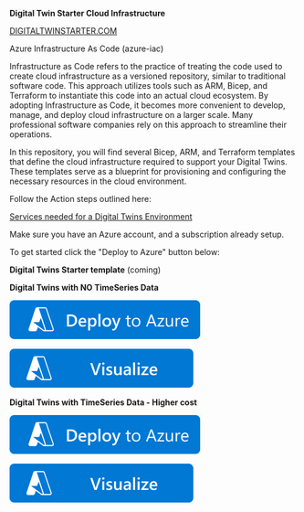 **Digital Twin Starter Cloud Infrastructure**

[DIGITALTWINSTARTER.COM](https://digitaltwinstarter.com)

Azure Infrastructure As Code (azure-iac)

Infrastructure as Code refers to the practice of treating the code used to create cloud infrastructure as a versioned repository, similar to traditional software code. This approach utilizes tools such as ARM, Bicep, and Terraform to instantiate this code into an actual cloud ecosystem. By adopting Infrastructure as Code, it becomes more convenient to develop, manage, and deploy cloud infrastructure on a larger scale. Many professional software companies rely on this approach to streamline their operations.

In this repository, you will find several Bicep, ARM, and Terraform templates that define the cloud infrastructure required to support your Digital Twins. These templates serve as a blueprint for provisioning and configuring the necessary resources in the cloud environment.

Follow the Action steps outlined here:

[Services needed for a Digital Twins Environment](https://www.digitaltwinstarter.com/actions/create-cloud-infrastructure-to-provide-an-environment-for-your-digital-twin)

Make sure you have an Azure account, and a subscription already setup.

To get started click the "Deploy to Azure" button below:

**Digital Twins Starter template**
(coming)

**Digital Twins with NO TimeSeries Data**

[![Deploy To Azure](https://raw.githubusercontent.com/DigitalBotLab/azure-iac/main/deploytoazure.svg?sanitize=true)](https://portal.azure.com/#create/Microsoft.Template/uri/https%3A%2F%2Fraw.githubusercontent.com%2FDigitalBotLab%2Fazure-iac%2Fmain%2Fbicep-no-data%2Fmain.json)

[![Visualize](https://raw.githubusercontent.com/DigitalBotLab/azure-iac/main/visualizebutton.svg?sanitize=true)](http://armviz.io/#/?load=https%3A%2F%2Fraw.githubusercontent.com%2FDigitalBotLab%2Fazure-iac%2Fmain%2Fbicep-no-data%2Fmain.json)

**Digital Twins with TimeSeries Data - Higher cost**

[![Deploy To Azure](https://raw.githubusercontent.com/DigitalBotLab/azure-iac/main/deploytoazure.svg?sanitize=true)](https://portal.azure.com/#create/Microsoft.Template/uri/https%3A%2F%2Fraw.githubusercontent.com%2FDigitalBotLab%2Fazure-iac%2Fmain%2Fbicep-tsd-data%2Fmain.json)

[![Visualize](https://raw.githubusercontent.com/DigitalBotLab/azure-iac/main/visualizebutton.svg?sanitize=true)](http://armviz.io/#/?load=https%3A%2F%2Fraw.githubusercontent.com%2FDigitalBotLab%2Fazure-iac%2Fmain%2Fbicep-tsd-data%2Fmain.json)
